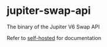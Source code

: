 # jupiter-swap-api

The binary of the Jupiter V6 Swap API

Refer to [self-hosted](https://station.jup.ag/docs/apis/self-hosted) for documentation
